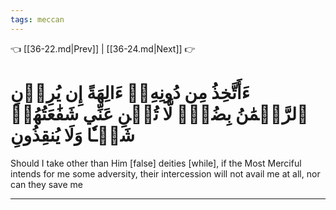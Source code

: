 ```yaml
---
tags: meccan
---
```


👈 [[36-22.md|Prev]] | [[36-24.md|Next]] 👉

# ءَأَتَّخِذُ مِن دُونِهِۦٓ ءَالِهَةً إِن يُرِدۡنِ ٱلرَّحۡمَٰنُ بِضُرّٖ لَّا تُغۡنِ عَنِّي شَفَٰعَتُهُمۡ شَيۡـٔٗا وَلَا يُنقِذُونِ

Should I take other than Him [false] deities [while], if the Most Merciful intends for me some adversity, their intercession will not avail me at all, nor can they save me

---

